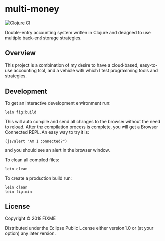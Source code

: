 # multi-money

[![Clojure CI](https://github.com/dgknght/multi-money/actions/workflows/clojure.yml/badge.svg)](https://github.com/dgknght/multi-money/actions/workflows/clojure.yml)

Double-entry accounting system written in Clojure and designed to
use multiple back-end storage strategies.

## Overview

This project is a combination of my desire to have a cloud-based,
easy-to-use accounting tool, and a vehicle with which I test programming
tools and strategies.

## Development

To get an interactive development environment run:

    lein fig:build

This will auto compile and send all changes to the browser without the
need to reload. After the compilation process is complete, you will
get a Browser Connected REPL. An easy way to try it is:

    (js/alert "Am I connected?")

and you should see an alert in the browser window.

To clean all compiled files:

	lein clean

To create a production build run:

	lein clean
	lein fig:min


## License

Copyright © 2018 FIXME

Distributed under the Eclipse Public License either version 1.0 or (at your option) any later version.
